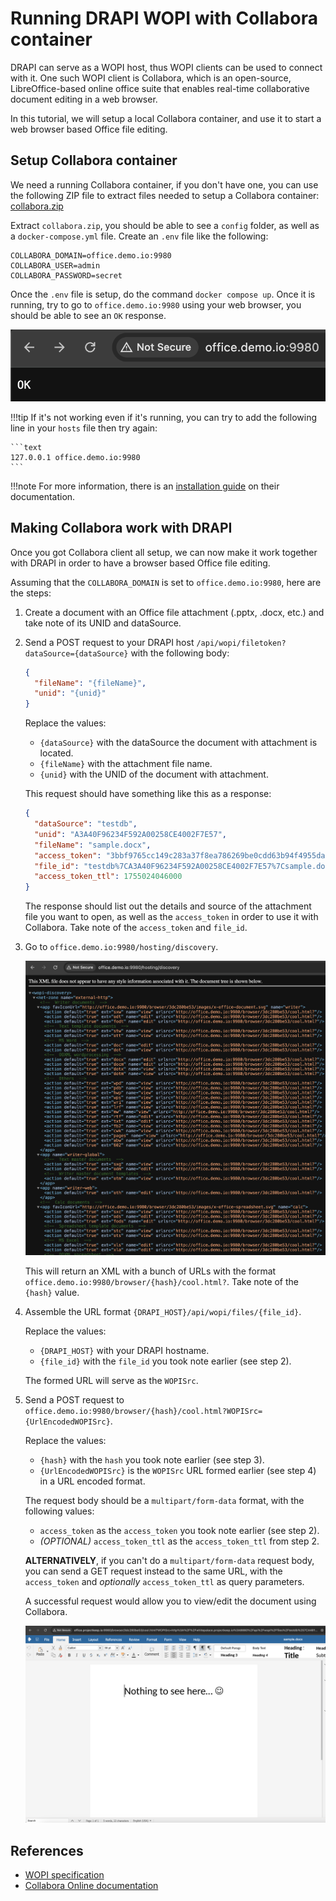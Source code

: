 # Running DRAPI WOPI with Collabora container

DRAPI can serve as a WOPI host, thus WOPI clients can be used to connect with it. One such WOPI client is Collabora, which is an open-source, LibreOffice-based online office suite that enables real-time collaborative document editing in a web browser.

In this tutorial, we will setup a local Collabora container, and use it to start a web browser based Office file editing.

## Setup Collabora container

We need a running Collabora container, if you don't have one, you can use the following ZIP file to extract files needed to setup a Collabora container: [collabora.zip](../../assets/downloads/collabora.zip)

Extract `collabora.zip`, you should be able to see a `config` folder, as well as a `docker-compose.yml` file. Create an `.env` file like the following:

```env
COLLABORA_DOMAIN=office.demo.io:9980
COLLABORA_USER=admin
COLLABORA_PASSWORD=secret
```

Once the `.env` file is setup, do the command `docker compose up`. Once it is running, try to go to `office.demo.io:9980` using your web browser, you should be able to see an `OK` response.

![Pinging Collabora](../../assets/images/wopi_ping.png)

!!!tip
    If it's not working even if it's running, you can try to add the following line in your `hosts` file then try again:

    ```text
    127.0.0.1 office.demo.io:9980
    ```

!!!note
    For more information, there is an [installation guide](https://sdk.collaboraonline.com/docs/installation/index.html) on their documentation.

## Making Collabora work with DRAPI

Once you got Collabora client all setup, we can now make it work together with DRAPI in order to have a browser based Office file editing.

Assuming that the `COLLABORA_DOMAIN` is set to `office.demo.io:9980`, here are the steps:

1. Create a document with an Office file attachment (.pptx, .docx, etc.) and take note of its UNID and dataSource.

2. Send a POST request to your DRAPI host `/api/wopi/filetoken?dataSource={dataSource}` with the following body:

    ```json
    {
      "fileName": "{fileName}",
      "unid": "{unid}"
    }
    ```

    Replace the values:

    - `{dataSource}` with the dataSource the document with attachment is located.
    - `{fileName}` with the attachment file name.
    - `{unid}` with the UNID of the document with attachment.

    This request should have something like this as a response:

    ```json
    {
      "dataSource": "testdb",
      "unid": "A3A40F96234F592A00258CE4002F7E57",
      "fileName": "sample.docx",
      "access_token": "3bbf9765cc149c283a37f8ea786269be0cdd63b94f4955da9b054c82bca9ce9caaa0893e37be842b4259baf8bb1eab97c742ab9a66422937cc6d57be9d8841f82b37b98eb0295d0bab0994f322b57efbc6f2f252b346258704af29f4b75bedf4e4737aa2",
      "file_id": "testdb%7CA3A40F96234F592A00258CE4002F7E57%7Csample.docx",
      "access_token_ttl": 1755024046000
    }
    ```

    The response should list out the details and source of the attachment file you want to open, as well as the `access_token` in order to use it with Collabora. Take note of the `access_token` and `file_id`.

3. Go to `office.demo.io:9980/hosting/discovery`.

    ![Collabora /hosting/discovery](../../assets/images/wopi_hosting_discovery.png)

    This will return an XML with a bunch of URLs with the format `office.demo.io:9980/browser/{hash}/cool.html?`. Take note of the `{hash}` value.

4. Assemble the URL format `{DRAPI_HOST}/api/wopi/files/{file_id}`.

    Replace the values:

    - `{DRAPI_HOST}` with your DRAPI hostname.
    - `{file_id}` with the `file_id` you took note earlier (see step 2).

    The formed URL will serve as the `WOPISrc`.

5. Send a POST request to `office.demo.io:9980/browser/{hash}/cool.html?WOPISrc={UrlEncodedWOPISrc}`.

    Replace the values:

    - `{hash}` with the `hash` you took note earlier (see step 3).
    - `{UrlEncodedWOPISrc}` is the `WOPISrc` URL formed earlier (see step 4) in a URL encoded format.

    The request body should be a `multipart/form-data` format, with the following values:

    - `access_token` as the `access_token` you took note earlier (see step 2).
    - *(OPTIONAL)* `access_token_ttl` as the `access_token_ttl` from step 2.

    **ALTERNATIVELY**, if you can't do a `multipart/form-data` request body, you can send a GET request instead to the same URL, with the `access_token` and *optionally* `access_token_ttl` as query parameters.

    A successful request would allow you to view/edit the document using Collabora.

    ![WOPI Session](../../assets/images/wopi_session.png)

## References

- [WOPI specification](https://learn.microsoft.com/en-us/microsoft-365/cloud-storage-partner-program/rest/)
- [Collabora Online documentation](https://sdk.collaboraonline.com/docs/introduction.html)
